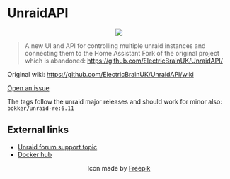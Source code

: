 # UnraidAPI

<p align="center"> 
<img src="https://github.com/ElectricBrainUK/UnraidAPI/blob/master/static/iconx64.png">
</p>

> A new UI and API for controlling multiple unraid instances and connecting them to the Home Assistant
> Fork of the original project which is abandoned: https://github.com/ElectricBrainUK/UnraidAPI/

Original wiki: https://github.com/ElectricBrainUK/UnraidAPI/wiki

[Open an issue](https://github.com/bokker/UnraidAPI-RE/issues/new?assignees=&labels=Review+needed&template=bug_report.md&title=)

The tags follow the unraid major releases and should work for minor also: `bokker/unraid-re:6.11`

## External links
* [Unraid forum support topic](https://forums.unraid.net/topic/86354-support-electric-brain-unraid-api/)
* [Docker hub](https://hub.docker.com/r/electricbrainuk/unraidapi)



<p align="center"> 
Icon made by <a href="https://www.flaticon.com/authors/freepik" title="Freepik">Freepik</a>
</p>
